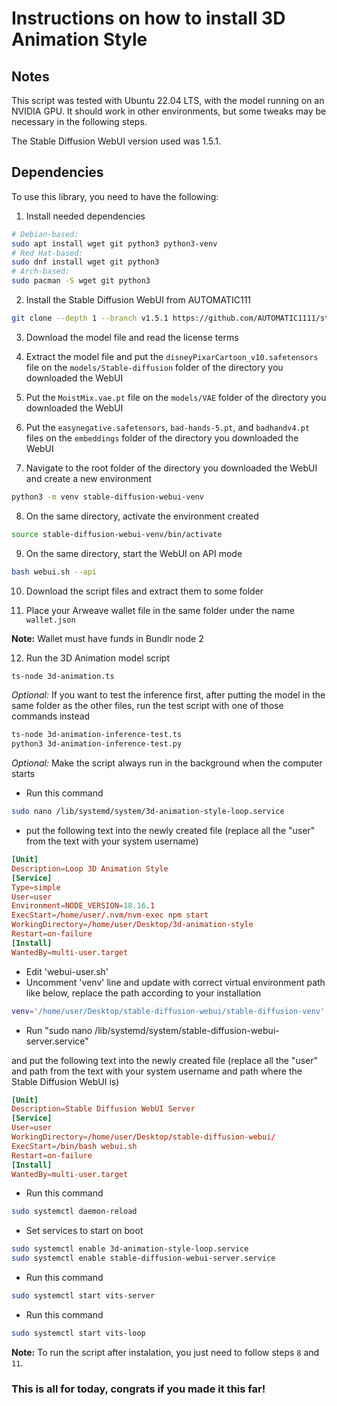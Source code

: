 # Instructions on how to install 3D Animation Style

## Notes

This script was tested with Ubuntu 22.04 LTS, with the model running on an NVIDIA GPU. It should work in other environments, but some tweaks may be necessary in the following steps.

The Stable Diffusion WebUI version used was 1.5.1.

## Dependencies

To use this library, you need to have the following:

1. Install needed dependencies

```sh
# Debian-based:
sudo apt install wget git python3 python3-venv
# Red Hat-based:
sudo dnf install wget git python3
# Arch-based:
sudo pacman -S wget git python3
```

2. Install the Stable Diffusion WebUI from AUTOMATIC111

```sh
git clone --depth 1 --branch v1.5.1 https://github.com/AUTOMATIC1111/stable-diffusion-webui.git
```

3. Download the model file and read the license terms

4. Extract the model file and put the `disneyPixarCartoon_v10.safetensors` file on the `models/Stable-diffusion` folder of the directory you downloaded the WebUI

5. Put the `MoistMix.vae.pt` file on the `models/VAE` folder of the directory you downloaded the WebUI

6. Put the `easynegative.safetensors`, `bad-hands-5.pt`, and `badhandv4.pt` files on the `embeddings` folder of the directory you downloaded the WebUI

7. Navigate to the root folder of the directory you downloaded the WebUI and create a new environment

```sh
python3 -m venv stable-diffusion-webui-venv
```

8. On the same directory, activate the environment created

```sh
source stable-diffusion-webui-venv/bin/activate
```

9. On the same directory, start the WebUI on API mode

```sh
bash webui.sh --api
```

10. Download the script files and extract them to some folder

11. Place your Arweave wallet file in the same folder under the name `wallet.json`

**Note:** Wallet must have funds in Bundlr node 2

12. Run the 3D Animation model script

```bash
ts-node 3d-animation.ts
```

*Optional:* If you want to test the inference first, after putting the model in the same folder as the other files, run the test script with one of those commands instead

```bash
ts-node 3d-animation-inference-test.ts
python3 3d-animation-inference-test.py
```

*Optional:* Make the script always run in the background when the computer starts

* Run this command

```sh
sudo nano /lib/systemd/system/3d-animation-style-loop.service
```

* put the following text into the newly created file (replace all the "user" from the text with your system username)

```conf
[Unit]
Description=Loop 3D Animation Style
[Service]
Type=simple
User=user
Environment=NODE_VERSION=18.16.1
ExecStart=/home/user/.nvm/nvm-exec npm start
WorkingDirectory=/home/user/Desktop/3d-animation-style
Restart=on-failure
[Install]
WantedBy=multi-user.target
```

* Edit 'webui-user.sh'
* Uncomment 'venv' line and update with correct virtual environment path like below, replace the path according to your installation

```sh
venv='/home/user/Desktop/stable-diffusion-webui/stable-diffusion-venv'
```

* Run "sudo nano /lib/systemd/system/stable-diffusion-webui-server.service"

and put the following text into the newly created file (replace all the "user" and path from the text with your system username and path where the Stable Diffusion WebUI is)

```conf
[Unit]
Description=Stable Diffusion WebUI Server
[Service]
User=user
WorkingDirectory=/home/user/Desktop/stable-diffusion-webui/
ExecStart=/bin/bash webui.sh
Restart=on-failure
[Install]
WantedBy=multi-user.target
```

* Run this command

```sh
sudo systemctl daemon-reload
```

* Set services to start on boot

```sh
sudo systemctl enable 3d-animation-style-loop.service
sudo systemctl enable stable-diffusion-webui-server.service
```

* Run this command

```sh
sudo systemctl start vits-server
```

* Run this command

```sh
sudo systemctl start vits-loop
```

**Note:** To run the script after instalation, you just need to follow steps `8` and `11`.

### This is all for today, congrats if you made it this far!
